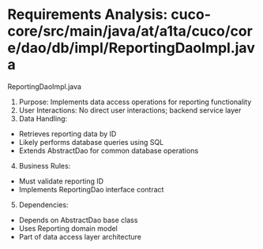 # Requirements Analysis: cuco-core/src/main/java/at/a1ta/cuco/core/dao/db/impl/ReportingDaoImpl.java

ReportingDaoImpl.java
1. Purpose: Implements data access operations for reporting functionality
2. User Interactions: No direct user interactions; backend service layer
3. Data Handling:
- Retrieves reporting data by ID
- Likely performs database queries using SQL
- Extends AbstractDao for common database operations
4. Business Rules:
- Must validate reporting ID
- Implements ReportingDao interface contract
5. Dependencies:
- Depends on AbstractDao base class
- Uses Reporting domain model
- Part of data access layer architecture